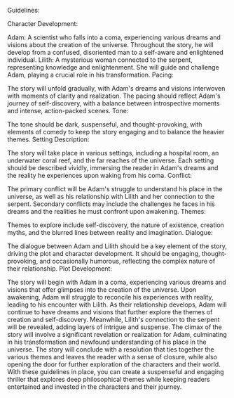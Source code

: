 Guidelines:

Character Development:

Adam: A scientist who falls into a coma, experiencing various dreams and visions about the creation of the universe. Throughout the story, he will develop from a confused, disoriented man to a self-aware and enlightened individual.
Lilith: A mysterious woman connected to the serpent, representing knowledge and enlightenment. She will guide and challenge Adam, playing a crucial role in his transformation.
Pacing:

The story will unfold gradually, with Adam's dreams and visions interwoven with moments of clarity and realization. The pacing should reflect Adam's journey of self-discovery, with a balance between introspective moments and intense, action-packed scenes.
Tone:

The tone should be dark, suspenseful, and thought-provoking, with elements of comedy to keep the story engaging and to balance the heavier themes.
Setting Description:

The story will take place in various settings, including a hospital room, an underwater coral reef, and the far reaches of the universe. Each setting should be described vividly, immersing the reader in Adam's dreams and the reality he experiences upon waking from his coma.
Conflict:

The primary conflict will be Adam's struggle to understand his place in the universe, as well as his relationship with Lilith and her connection to the serpent. Secondary conflicts may include the challenges he faces in his dreams and the realities he must confront upon awakening.
Themes:

Themes to explore include self-discovery, the nature of existence, creation myths, and the blurred lines between reality and imagination.
Dialogue:

The dialogue between Adam and Lilith should be a key element of the story, driving the plot and character development. It should be engaging, thought-provoking, and occasionally humorous, reflecting the complex nature of their relationship.
Plot Development:

The story will begin with Adam in a coma, experiencing various dreams and visions that offer glimpses into the creation of the universe.
Upon awakening, Adam will struggle to reconcile his experiences with reality, leading to his encounter with Lilith.
As their relationship develops, Adam will continue to have dreams and visions that further explore the themes of creation and self-discovery.
Meanwhile, Lilith's connection to the serpent will be revealed, adding layers of intrigue and suspense.
The climax of the story will involve a significant revelation or realization for Adam, culminating in his transformation and newfound understanding of his place in the universe.
The story will conclude with a resolution that ties together the various themes and leaves the reader with a sense of closure, while also opening the door for further exploration of the characters and their world.
With these guidelines in place, you can create a suspenseful and engaging thriller that explores deep philosophical themes while keeping readers entertained and invested in the characters and their journey.